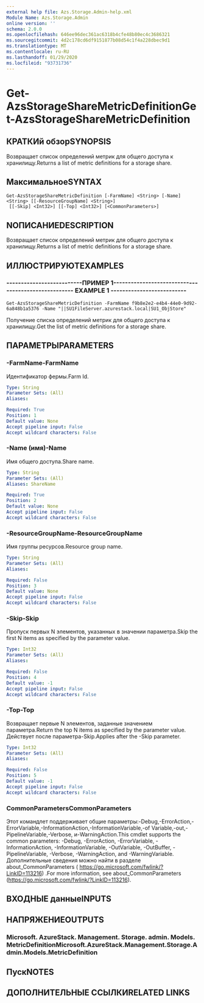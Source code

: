 ```yaml
---
external help file: Azs.Storage.Admin-help.xml
Module Name: Azs.Storage.Admin
online version: ''
schema: 2.0.0
ms.openlocfilehash: 646ee96dec361ac6318b4cfe48b80ec4c3686321
ms.sourcegitcommit: 4d2c178cd6df9151877b08d54c1f4a228dbec9d1
ms.translationtype: MT
ms.contentlocale: ru-RU
ms.lasthandoff: 01/29/2020
ms.locfileid: "93731736"
---
```

# <span data-ttu-id="84c33-101">Get-AzsStorageShareMetricDefinition</span><span class="sxs-lookup"><span data-stu-id="84c33-101">Get-AzsStorageShareMetricDefinition</span></span>

## <span data-ttu-id="84c33-102">КРАТКИй обзор</span><span class="sxs-lookup"><span data-stu-id="84c33-102">SYNOPSIS</span></span>
<span data-ttu-id="84c33-103">Возвращает список определений метрик для общего доступа к хранилищу.</span><span class="sxs-lookup"><span data-stu-id="84c33-103">Returns a list of metric definitions for a storage share.</span></span>

## <span data-ttu-id="84c33-104">Максимальное</span><span class="sxs-lookup"><span data-stu-id="84c33-104">SYNTAX</span></span>

```
Get-AzsStorageShareMetricDefinition [-FarmName] <String> [-Name] <String> [[-ResourceGroupName] <String>]
 [[-Skip] <Int32>] [[-Top] <Int32>] [<CommonParameters>]
```

## <span data-ttu-id="84c33-105">NОПИСАНИЕ</span><span class="sxs-lookup"><span data-stu-id="84c33-105">DESCRIPTION</span></span>
<span data-ttu-id="84c33-106">Возвращает список определений метрик для общего доступа к хранилищу.</span><span class="sxs-lookup"><span data-stu-id="84c33-106">Returns a list of metric definitions for a storage share.</span></span>

## <span data-ttu-id="84c33-107">ИЛЛЮСТРИРУЮТ</span><span class="sxs-lookup"><span data-stu-id="84c33-107">EXAMPLES</span></span>

### <span data-ttu-id="84c33-108">--------------------------ПРИМЕР 1--------------------------</span><span class="sxs-lookup"><span data-stu-id="84c33-108">-------------------------- EXAMPLE 1 --------------------------</span></span>
```
Get-AzsStorageShareMetricDefinition -FarmName f9b8e2e2-e4b4-44e0-9d92-6a848b1a5376 -Name "||SU1FileServer.azurestack.local|SU1_ObjStore"
```

<span data-ttu-id="84c33-109">Получение списка определений метрик для общего доступа к хранилищу.</span><span class="sxs-lookup"><span data-stu-id="84c33-109">Get the list of metric definitions for a storage share.</span></span>

## <span data-ttu-id="84c33-110">ПАРАМЕТРЫ</span><span class="sxs-lookup"><span data-stu-id="84c33-110">PARAMETERS</span></span>

### <span data-ttu-id="84c33-111">-FarmName</span><span class="sxs-lookup"><span data-stu-id="84c33-111">-FarmName</span></span>
<span data-ttu-id="84c33-112">Идентификатор фермы.</span><span class="sxs-lookup"><span data-stu-id="84c33-112">Farm Id.</span></span>

```yaml
Type: String
Parameter Sets: (All)
Aliases: 

Required: True
Position: 1
Default value: None
Accept pipeline input: False
Accept wildcard characters: False
```

### <span data-ttu-id="84c33-113">-Name (имя)</span><span class="sxs-lookup"><span data-stu-id="84c33-113">-Name</span></span>
<span data-ttu-id="84c33-114">Имя общего доступа.</span><span class="sxs-lookup"><span data-stu-id="84c33-114">Share name.</span></span>

```yaml
Type: String
Parameter Sets: (All)
Aliases: ShareName

Required: True
Position: 2
Default value: None
Accept pipeline input: False
Accept wildcard characters: False
```

### <span data-ttu-id="84c33-115">-ResourceGroupName</span><span class="sxs-lookup"><span data-stu-id="84c33-115">-ResourceGroupName</span></span>
<span data-ttu-id="84c33-116">Имя группы ресурсов.</span><span class="sxs-lookup"><span data-stu-id="84c33-116">Resource group name.</span></span>

```yaml
Type: String
Parameter Sets: (All)
Aliases: 

Required: False
Position: 3
Default value: None
Accept pipeline input: False
Accept wildcard characters: False
```

### <span data-ttu-id="84c33-117">-Skip</span><span class="sxs-lookup"><span data-stu-id="84c33-117">-Skip</span></span>
<span data-ttu-id="84c33-118">Пропуск первых N элементов, указанных в значении параметра.</span><span class="sxs-lookup"><span data-stu-id="84c33-118">Skip the first N items as specified by the parameter value.</span></span>

```yaml
Type: Int32
Parameter Sets: (All)
Aliases: 

Required: False
Position: 4
Default value: -1
Accept pipeline input: False
Accept wildcard characters: False
```

### <span data-ttu-id="84c33-119">-Top</span><span class="sxs-lookup"><span data-stu-id="84c33-119">-Top</span></span>
<span data-ttu-id="84c33-120">Возвращает первые N элементов, заданные значением параметра.</span><span class="sxs-lookup"><span data-stu-id="84c33-120">Return the top N items as specified by the parameter value.</span></span>
<span data-ttu-id="84c33-121">Действует после параметра-Skip.</span><span class="sxs-lookup"><span data-stu-id="84c33-121">Applies after the -Skip parameter.</span></span>

```yaml
Type: Int32
Parameter Sets: (All)
Aliases: 

Required: False
Position: 5
Default value: -1
Accept pipeline input: False
Accept wildcard characters: False
```

### <span data-ttu-id="84c33-122">CommonParameters</span><span class="sxs-lookup"><span data-stu-id="84c33-122">CommonParameters</span></span>
<span data-ttu-id="84c33-123">Этот командлет поддерживает общие параметры:-Debug,-ErrorAction,-ErrorVariable,-InformationAction,-InformationVariable,-of Variable,-out,-PipelineVariable,-Verbose, и-WarningAction.</span><span class="sxs-lookup"><span data-stu-id="84c33-123">This cmdlet supports the common parameters: -Debug, -ErrorAction, -ErrorVariable, -InformationAction, -InformationVariable, -OutVariable, -OutBuffer, -PipelineVariable, -Verbose, -WarningAction, and -WarningVariable.</span></span> <span data-ttu-id="84c33-124">Дополнительные сведения можно найти в разделе about_CommonParameters ( https://go.microsoft.com/fwlink/?LinkID=113216) .</span><span class="sxs-lookup"><span data-stu-id="84c33-124">For more information, see about_CommonParameters (https://go.microsoft.com/fwlink/?LinkID=113216).</span></span>

## <span data-ttu-id="84c33-125">ВХОДНЫЕ данные</span><span class="sxs-lookup"><span data-stu-id="84c33-125">INPUTS</span></span>

## <span data-ttu-id="84c33-126">НАПРЯЖЕНИЕ</span><span class="sxs-lookup"><span data-stu-id="84c33-126">OUTPUTS</span></span>

### <span data-ttu-id="84c33-127">Microsoft. AzureStack. Management. Storage. admin. Models. MetricDefinition</span><span class="sxs-lookup"><span data-stu-id="84c33-127">Microsoft.AzureStack.Management.Storage.Admin.Models.MetricDefinition</span></span>

## <span data-ttu-id="84c33-128">Пуск</span><span class="sxs-lookup"><span data-stu-id="84c33-128">NOTES</span></span>

## <span data-ttu-id="84c33-129">ДОПОЛНИТЕЛЬНЫЕ ССЫЛКИ</span><span class="sxs-lookup"><span data-stu-id="84c33-129">RELATED LINKS</span></span>

